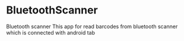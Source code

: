 # BluetoothScanner
Bluetooth scanner
This app for read barcodes from bluetooth scanner which is connected with android tab
